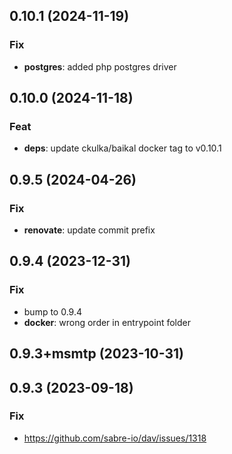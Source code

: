 ## 0.10.1 (2024-11-19)

### Fix

- **postgres**: added php postgres driver

## 0.10.0 (2024-11-18)

### Feat

- **deps**: update ckulka/baikal docker tag to v0.10.1

## 0.9.5 (2024-04-26)

### Fix

- **renovate**: update commit prefix

## 0.9.4 (2023-12-31)

### Fix

- bump to 0.9.4
- **docker**: wrong order in entrypoint folder

## 0.9.3+msmtp (2023-10-31)

## 0.9.3 (2023-09-18)

### Fix

- https://github.com/sabre-io/dav/issues/1318
